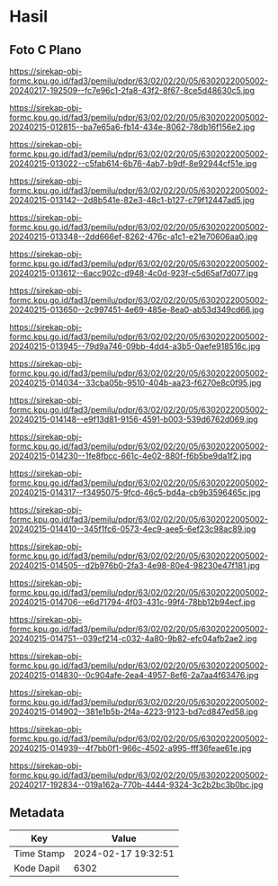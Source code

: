 # Hasil

## Foto C Plano

https://sirekap-obj-formc.kpu.go.id/fad3/pemilu/pdpr/63/02/02/20/05/6302022005002-20240217-192509--fc7e96c1-2fa8-43f2-8f67-8ce5d48630c5.jpg

https://sirekap-obj-formc.kpu.go.id/fad3/pemilu/pdpr/63/02/02/20/05/6302022005002-20240215-012815--ba7e65a6-fb14-434e-8062-78db16f156e2.jpg

https://sirekap-obj-formc.kpu.go.id/fad3/pemilu/pdpr/63/02/02/20/05/6302022005002-20240215-013022--c5fab614-6b76-4ab7-b9df-8e92944cf51e.jpg

https://sirekap-obj-formc.kpu.go.id/fad3/pemilu/pdpr/63/02/02/20/05/6302022005002-20240215-013142--2d8b541e-82e3-48c1-b127-c79f12447ad5.jpg

https://sirekap-obj-formc.kpu.go.id/fad3/pemilu/pdpr/63/02/02/20/05/6302022005002-20240215-013348--2dd666ef-8262-476c-a1c1-e21e70606aa0.jpg

https://sirekap-obj-formc.kpu.go.id/fad3/pemilu/pdpr/63/02/02/20/05/6302022005002-20240215-013612--6acc902c-d948-4c0d-923f-c5d65af7d077.jpg

https://sirekap-obj-formc.kpu.go.id/fad3/pemilu/pdpr/63/02/02/20/05/6302022005002-20240215-013650--2c997451-4e69-485e-8ea0-ab53d349cd66.jpg

https://sirekap-obj-formc.kpu.go.id/fad3/pemilu/pdpr/63/02/02/20/05/6302022005002-20240215-013945--79d9a746-09bb-4dd4-a3b5-0aefe918516c.jpg

https://sirekap-obj-formc.kpu.go.id/fad3/pemilu/pdpr/63/02/02/20/05/6302022005002-20240215-014034--33cba05b-9510-404b-aa23-f6270e8c0f95.jpg

https://sirekap-obj-formc.kpu.go.id/fad3/pemilu/pdpr/63/02/02/20/05/6302022005002-20240215-014148--e9f13d81-9156-4591-b003-539d6762d069.jpg

https://sirekap-obj-formc.kpu.go.id/fad3/pemilu/pdpr/63/02/02/20/05/6302022005002-20240215-014230--1fe8fbcc-661c-4e02-880f-f6b5be9da1f2.jpg

https://sirekap-obj-formc.kpu.go.id/fad3/pemilu/pdpr/63/02/02/20/05/6302022005002-20240215-014317--f3495075-9fcd-46c5-bd4a-cb9b3596465c.jpg

https://sirekap-obj-formc.kpu.go.id/fad3/pemilu/pdpr/63/02/02/20/05/6302022005002-20240215-014410--345f1fc6-0573-4ec9-aee5-6ef23c98ac89.jpg

https://sirekap-obj-formc.kpu.go.id/fad3/pemilu/pdpr/63/02/02/20/05/6302022005002-20240215-014505--d2b976b0-2fa3-4e98-80e4-98230e47f181.jpg

https://sirekap-obj-formc.kpu.go.id/fad3/pemilu/pdpr/63/02/02/20/05/6302022005002-20240215-014706--e6d71794-4f03-431c-99f4-78bb12b94ecf.jpg

https://sirekap-obj-formc.kpu.go.id/fad3/pemilu/pdpr/63/02/02/20/05/6302022005002-20240215-014751--039cf214-c032-4a80-9b82-efc04afb2ae2.jpg

https://sirekap-obj-formc.kpu.go.id/fad3/pemilu/pdpr/63/02/02/20/05/6302022005002-20240215-014830--0c904afe-2ea4-4957-8ef6-2a7aa4f63476.jpg

https://sirekap-obj-formc.kpu.go.id/fad3/pemilu/pdpr/63/02/02/20/05/6302022005002-20240215-014902--381e1b5b-2f4a-4223-9123-bd7cd847ed58.jpg

https://sirekap-obj-formc.kpu.go.id/fad3/pemilu/pdpr/63/02/02/20/05/6302022005002-20240215-014939--4f7bb0f1-966c-4502-a995-fff36feae61e.jpg

https://sirekap-obj-formc.kpu.go.id/fad3/pemilu/pdpr/63/02/02/20/05/6302022005002-20240217-192834--019a162a-770b-4444-9324-3c2b2bc3b0bc.jpg


## Metadata

| Key        | Value               |
| ---------- | ------------------- |
| Time Stamp | 2024-02-17 19:32:51 |
| Kode Dapil | 6302                |



